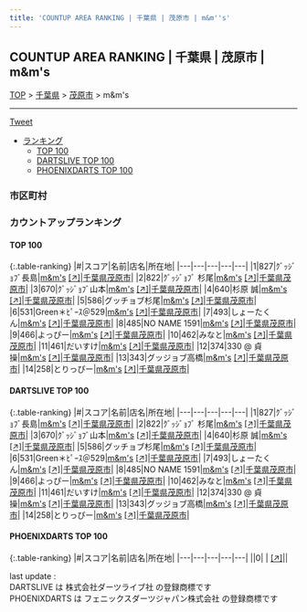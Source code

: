 ```yaml
---
title: 'COUNTUP AREA RANKING | 千葉県 | 茂原市 | m&m''s'
---
```

## COUNTUP AREA RANKING | 千葉県 | 茂原市 | m&m's

[TOP](/darts/rank/) > [千葉県](/darts/rank/千葉県/) > [茂原市](/darts/rank/千葉県/茂原市/) > m&m's

___

<a href="https://twitter.com/share?ref_src=twsrc%5Etfw" data-text="COUNTUP AREA RANKING | 千葉県茂原市m&m's" class="twitter-share-button" data-hashtags="DARTSLIVE,PHOENIXDARTS,darts,ダーツ" data-show-count="false">Tweet</a>

* [ランキング](#カウントアップランキング)
    * [TOP 100](#top-100)
    * [DARTSLIVE TOP 100](#dartslive-top-100)
    * [PHOENIXDARTS TOP 100](#phoenixdarts-top-100)

### 市区町村

<ul>

</ul>

### カウントアップランキング

#### TOP 100



{:.table-ranking}
|#|スコア|名前|店名|所在地|
|---|---|---|---|---|
|1|827|<span class="rank-name-dl">ｸﾞｯｼﾞｮﾌﾞ長島</span>|<a href="/darts/rank/shops/553dd9c6917d5b9d0d9b047a20a7ba1e.html">m&m's</a> <a href="https://search.dartslive.com/jp/shop/553dd9c6917d5b9d0d9b047a20a7ba1e">[↗]</a>|<a href="/darts/rank/千葉県/茂原市">千葉県茂原市</a>|
|2|822|<span class="rank-name-dl">ｸﾞｯｼﾞｮﾌﾞ 杉尾</span>|<a href="/darts/rank/shops/553dd9c6917d5b9d0d9b047a20a7ba1e.html">m&m's</a> <a href="https://search.dartslive.com/jp/shop/553dd9c6917d5b9d0d9b047a20a7ba1e">[↗]</a>|<a href="/darts/rank/千葉県/茂原市">千葉県茂原市</a>|
|3|670|<span class="rank-name-dl">ｸﾞｯｼﾞｮﾌﾞ山本</span>|<a href="/darts/rank/shops/553dd9c6917d5b9d0d9b047a20a7ba1e.html">m&m's</a> <a href="https://search.dartslive.com/jp/shop/553dd9c6917d5b9d0d9b047a20a7ba1e">[↗]</a>|<a href="/darts/rank/千葉県/茂原市">千葉県茂原市</a>|
|4|640|<span class="rank-name-dl">杉原 誠</span>|<a href="/darts/rank/shops/553dd9c6917d5b9d0d9b047a20a7ba1e.html">m&m's</a> <a href="https://search.dartslive.com/jp/shop/553dd9c6917d5b9d0d9b047a20a7ba1e">[↗]</a>|<a href="/darts/rank/千葉県/茂原市">千葉県茂原市</a>|
|5|586|<span class="rank-name-dl">グッチョブ杉尾</span>|<a href="/darts/rank/shops/553dd9c6917d5b9d0d9b047a20a7ba1e.html">m&m's</a> <a href="https://search.dartslive.com/jp/shop/553dd9c6917d5b9d0d9b047a20a7ba1e">[↗]</a>|<a href="/darts/rank/千葉県/茂原市">千葉県茂原市</a>|
|6|531|<span class="rank-name-dl">Green＊ﾋﾟｰｽ＠529</span>|<a href="/darts/rank/shops/553dd9c6917d5b9d0d9b047a20a7ba1e.html">m&m's</a> <a href="https://search.dartslive.com/jp/shop/553dd9c6917d5b9d0d9b047a20a7ba1e">[↗]</a>|<a href="/darts/rank/千葉県/茂原市">千葉県茂原市</a>|
|7|493|<span class="rank-name-dl">しょーたくん</span>|<a href="/darts/rank/shops/553dd9c6917d5b9d0d9b047a20a7ba1e.html">m&m's</a> <a href="https://search.dartslive.com/jp/shop/553dd9c6917d5b9d0d9b047a20a7ba1e">[↗]</a>|<a href="/darts/rank/千葉県/茂原市">千葉県茂原市</a>|
|8|485|<span class="rank-name-dl">NO NAME 1591</span>|<a href="/darts/rank/shops/553dd9c6917d5b9d0d9b047a20a7ba1e.html">m&m's</a> <a href="https://search.dartslive.com/jp/shop/553dd9c6917d5b9d0d9b047a20a7ba1e">[↗]</a>|<a href="/darts/rank/千葉県/茂原市">千葉県茂原市</a>|
|9|466|<span class="rank-name-dl">よっぴー</span>|<a href="/darts/rank/shops/553dd9c6917d5b9d0d9b047a20a7ba1e.html">m&m's</a> <a href="https://search.dartslive.com/jp/shop/553dd9c6917d5b9d0d9b047a20a7ba1e">[↗]</a>|<a href="/darts/rank/千葉県/茂原市">千葉県茂原市</a>|
|10|462|<span class="rank-name-dl">みなと</span>|<a href="/darts/rank/shops/553dd9c6917d5b9d0d9b047a20a7ba1e.html">m&m's</a> <a href="https://search.dartslive.com/jp/shop/553dd9c6917d5b9d0d9b047a20a7ba1e">[↗]</a>|<a href="/darts/rank/千葉県/茂原市">千葉県茂原市</a>|
|11|461|<span class="rank-name-dl">だいすけ</span>|<a href="/darts/rank/shops/553dd9c6917d5b9d0d9b047a20a7ba1e.html">m&m's</a> <a href="https://search.dartslive.com/jp/shop/553dd9c6917d5b9d0d9b047a20a7ba1e">[↗]</a>|<a href="/darts/rank/千葉県/茂原市">千葉県茂原市</a>|
|12|374|<span class="rank-name-dl">330 @ 貞操</span>|<a href="/darts/rank/shops/553dd9c6917d5b9d0d9b047a20a7ba1e.html">m&m's</a> <a href="https://search.dartslive.com/jp/shop/553dd9c6917d5b9d0d9b047a20a7ba1e">[↗]</a>|<a href="/darts/rank/千葉県/茂原市">千葉県茂原市</a>|
|13|343|<span class="rank-name-dl">グッジョブ高橋</span>|<a href="/darts/rank/shops/553dd9c6917d5b9d0d9b047a20a7ba1e.html">m&m's</a> <a href="https://search.dartslive.com/jp/shop/553dd9c6917d5b9d0d9b047a20a7ba1e">[↗]</a>|<a href="/darts/rank/千葉県/茂原市">千葉県茂原市</a>|
|14|258|<span class="rank-name-dl">とりっぴー</span>|<a href="/darts/rank/shops/553dd9c6917d5b9d0d9b047a20a7ba1e.html">m&m's</a> <a href="https://search.dartslive.com/jp/shop/553dd9c6917d5b9d0d9b047a20a7ba1e">[↗]</a>|<a href="/darts/rank/千葉県/茂原市">千葉県茂原市</a>|


#### DARTSLIVE TOP 100



{:.table-ranking}
|#|スコア|名前|店名|所在地|
|---|---|---|---|---|
|1|827|<span class="rank-name-dl">ｸﾞｯｼﾞｮﾌﾞ長島</span>|<a href="/darts/rank/shops/553dd9c6917d5b9d0d9b047a20a7ba1e.html">m&m's</a> <a href="https://search.dartslive.com/jp/shop/553dd9c6917d5b9d0d9b047a20a7ba1e">[↗]</a>|<a href="/darts/rank/千葉県/茂原市">千葉県茂原市</a>|
|2|822|<span class="rank-name-dl">ｸﾞｯｼﾞｮﾌﾞ 杉尾</span>|<a href="/darts/rank/shops/553dd9c6917d5b9d0d9b047a20a7ba1e.html">m&m's</a> <a href="https://search.dartslive.com/jp/shop/553dd9c6917d5b9d0d9b047a20a7ba1e">[↗]</a>|<a href="/darts/rank/千葉県/茂原市">千葉県茂原市</a>|
|3|670|<span class="rank-name-dl">ｸﾞｯｼﾞｮﾌﾞ山本</span>|<a href="/darts/rank/shops/553dd9c6917d5b9d0d9b047a20a7ba1e.html">m&m's</a> <a href="https://search.dartslive.com/jp/shop/553dd9c6917d5b9d0d9b047a20a7ba1e">[↗]</a>|<a href="/darts/rank/千葉県/茂原市">千葉県茂原市</a>|
|4|640|<span class="rank-name-dl">杉原 誠</span>|<a href="/darts/rank/shops/553dd9c6917d5b9d0d9b047a20a7ba1e.html">m&m's</a> <a href="https://search.dartslive.com/jp/shop/553dd9c6917d5b9d0d9b047a20a7ba1e">[↗]</a>|<a href="/darts/rank/千葉県/茂原市">千葉県茂原市</a>|
|5|586|<span class="rank-name-dl">グッチョブ杉尾</span>|<a href="/darts/rank/shops/553dd9c6917d5b9d0d9b047a20a7ba1e.html">m&m's</a> <a href="https://search.dartslive.com/jp/shop/553dd9c6917d5b9d0d9b047a20a7ba1e">[↗]</a>|<a href="/darts/rank/千葉県/茂原市">千葉県茂原市</a>|
|6|531|<span class="rank-name-dl">Green＊ﾋﾟｰｽ＠529</span>|<a href="/darts/rank/shops/553dd9c6917d5b9d0d9b047a20a7ba1e.html">m&m's</a> <a href="https://search.dartslive.com/jp/shop/553dd9c6917d5b9d0d9b047a20a7ba1e">[↗]</a>|<a href="/darts/rank/千葉県/茂原市">千葉県茂原市</a>|
|7|493|<span class="rank-name-dl">しょーたくん</span>|<a href="/darts/rank/shops/553dd9c6917d5b9d0d9b047a20a7ba1e.html">m&m's</a> <a href="https://search.dartslive.com/jp/shop/553dd9c6917d5b9d0d9b047a20a7ba1e">[↗]</a>|<a href="/darts/rank/千葉県/茂原市">千葉県茂原市</a>|
|8|485|<span class="rank-name-dl">NO NAME 1591</span>|<a href="/darts/rank/shops/553dd9c6917d5b9d0d9b047a20a7ba1e.html">m&m's</a> <a href="https://search.dartslive.com/jp/shop/553dd9c6917d5b9d0d9b047a20a7ba1e">[↗]</a>|<a href="/darts/rank/千葉県/茂原市">千葉県茂原市</a>|
|9|466|<span class="rank-name-dl">よっぴー</span>|<a href="/darts/rank/shops/553dd9c6917d5b9d0d9b047a20a7ba1e.html">m&m's</a> <a href="https://search.dartslive.com/jp/shop/553dd9c6917d5b9d0d9b047a20a7ba1e">[↗]</a>|<a href="/darts/rank/千葉県/茂原市">千葉県茂原市</a>|
|10|462|<span class="rank-name-dl">みなと</span>|<a href="/darts/rank/shops/553dd9c6917d5b9d0d9b047a20a7ba1e.html">m&m's</a> <a href="https://search.dartslive.com/jp/shop/553dd9c6917d5b9d0d9b047a20a7ba1e">[↗]</a>|<a href="/darts/rank/千葉県/茂原市">千葉県茂原市</a>|
|11|461|<span class="rank-name-dl">だいすけ</span>|<a href="/darts/rank/shops/553dd9c6917d5b9d0d9b047a20a7ba1e.html">m&m's</a> <a href="https://search.dartslive.com/jp/shop/553dd9c6917d5b9d0d9b047a20a7ba1e">[↗]</a>|<a href="/darts/rank/千葉県/茂原市">千葉県茂原市</a>|
|12|374|<span class="rank-name-dl">330 @ 貞操</span>|<a href="/darts/rank/shops/553dd9c6917d5b9d0d9b047a20a7ba1e.html">m&m's</a> <a href="https://search.dartslive.com/jp/shop/553dd9c6917d5b9d0d9b047a20a7ba1e">[↗]</a>|<a href="/darts/rank/千葉県/茂原市">千葉県茂原市</a>|
|13|343|<span class="rank-name-dl">グッジョブ高橋</span>|<a href="/darts/rank/shops/553dd9c6917d5b9d0d9b047a20a7ba1e.html">m&m's</a> <a href="https://search.dartslive.com/jp/shop/553dd9c6917d5b9d0d9b047a20a7ba1e">[↗]</a>|<a href="/darts/rank/千葉県/茂原市">千葉県茂原市</a>|
|14|258|<span class="rank-name-dl">とりっぴー</span>|<a href="/darts/rank/shops/553dd9c6917d5b9d0d9b047a20a7ba1e.html">m&m's</a> <a href="https://search.dartslive.com/jp/shop/553dd9c6917d5b9d0d9b047a20a7ba1e">[↗]</a>|<a href="/darts/rank/千葉県/茂原市">千葉県茂原市</a>|


#### PHOENIXDARTS TOP 100



{:.table-ranking}
|#|スコア|名前|店名|所在地|
|---|---|---|---|---|
||0|<span class="rank-name-dl"> </span>|<a href="/darts/rank/shops/.html"></a> <a href="">[↗]</a>|<a href="/darts/rank//"></a>|


<div class="footer border-top border-gray-light mt-5 pt-3 text-right text-gray">
    last update : <span style="font-weight: italic" id="foot_last_modified"></span><br />
    DARTSLIVE は 株式会社ダーツライブ社 の登録商標です<br />
    PHOENIXDARTS は フェニックスダーツジャパン株式会社 の登録商標です<br />
</div>

<script src="https://cdnjs.cloudflare.com/ajax/libs/jquery.tablesorter/2.31.3/js/jquery.tablesorter.min.js" integrity="sha512-qzgd5cYSZcosqpzpn7zF2ZId8f/8CHmFKZ8j7mU4OUXTNRd5g+ZHBPsgKEwoqxCtdQvExE5LprwwPAgoicguNg==" crossorigin="anonymous" referrerpolicy="no-referrer"></script>
<link rel="stylesheet" href="https://cdnjs.cloudflare.com/ajax/libs/jquery.tablesorter/2.31.3/css/theme.default.min.css" integrity="sha512-wghhOJkjQX0Lh3NSWvNKeZ0ZpNn+SPVXX1Qyc9OCaogADktxrBiBdKGDoqVUOyhStvMBmJQ8ZdMHiR3wuEq8+w==" crossorigin="anonymous" referrerpolicy="no-referrer" />
<script>
$(function() {
    $(".table-ranking").tablesorter({sortList:[[0, 0]]});
    $("#foot_last_modified").text(formatDate(new Date(document.lastModified), 'yyyy-MM-dd HH:mm:ss'));
});
</script>

<script async src="https://platform.twitter.com/widgets.js" charset="utf-8"></script>